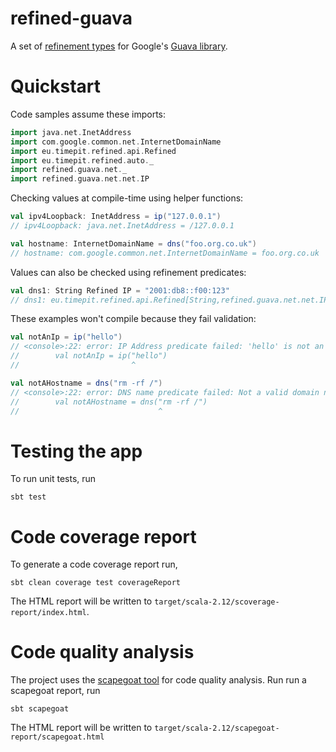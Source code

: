 # refined-guava

A set of [refinement types](https://github.com/fthomas/refined) for Google's [Guava library](https://github.com/google/guava).



# Quickstart

Code samples assume these imports:

```scala
import java.net.InetAddress
import com.google.common.net.InternetDomainName
import eu.timepit.refined.api.Refined
import eu.timepit.refined.auto._
import refined.guava.net._
import refined.guava.net.net.IP
```

Checking values at compile-time using helper functions:

```scala
val ipv4Loopback: InetAddress = ip("127.0.0.1")
// ipv4Loopback: java.net.InetAddress = /127.0.0.1

val hostname: InternetDomainName = dns("foo.org.co.uk")
// hostname: com.google.common.net.InternetDomainName = foo.org.co.uk
```

Values can also be checked using refinement predicates:

```scala
val dns1: String Refined IP = "2001:db8::f00:123"
// dns1: eu.timepit.refined.api.Refined[String,refined.guava.net.net.IP] = 2001:db8::f00:123
```

These examples won't compile because they fail validation:

```scala
val notAnIp = ip("hello")
// <console>:22: error: IP Address predicate failed: 'hello' is not an IP string literal.
//        val notAnIp = ip("hello")
//                         ^

val notAHostname = dns("rm -rf /")
// <console>:22: error: DNS name predicate failed: Not a valid domain name: 'rm -rf /'
//        val notAHostname = dns("rm -rf /")
//                               ^
```

# Testing the app

To run unit tests, run

    sbt test

# Code coverage report

To generate a code coverage report run,

    sbt clean coverage test coverageReport

The HTML report will be written to `target/scala-2.12/scoverage-report/index.html`.

# Code quality analysis

The project uses the [scapegoat tool](https://github.com/sksamuel/scapegoat) for code quality analysis.
Run run a scapegoat report, run

    sbt scapegoat

The HTML report will be written to `target/scala-2.12/scapegoat-report/scapegoat.html`

